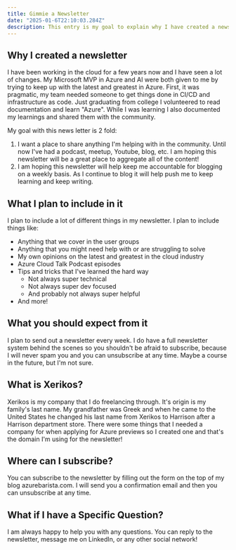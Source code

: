 ```yaml
---
title: Gimmie a Newsletter
date: "2025-01-6T22:10:03.284Z"
description: This entry is my goal to explain why I have created a newsletter, what I plan to include in it, and what you should expect from it!
---
```


## Why I created a newsletter

I have been working in the cloud for a few years now and I have seen a lot of changes. My Microsoft MVP in Azure and AI were both given to me by trying to keep up with the latest and greatest in Azure. First, it was pragmatic, my team needed someone to get things done in CI/CD and infrastructure as code. Just graduating from college I volunteered to read documentation and learn "Azure". While I was learning I also documented my learnings and shared them with the community. 

My goal with this news letter is 2 fold:
1. I want a place to share anything I'm helping with in the community. Until now I've had a podcast, meetup, Youtube, blog, etc. I am hoping this newsletter will be a great place to aggregate all of the content! 
2. I am hoping this newsletter will help keep me accountable for blogging on a weekly basis. As I continue to blog it will help push me to keep learning and keep writing. 

## What I plan to include in it

I plan to include a lot of different things in my newsletter. I plan to include things like:

- Anything that we cover in the user groups
- Anything that you might need help with or are struggling to solve
- My own opinions on the latest and greatest in the cloud industry
- Azure Cloud Talk Podcast episodes
- Tips and tricks that I've learned the hard way
  - Not always super technical
  - Not always super dev focused
  - And probably not always super helpful
- And more!

## What you should expect from it

I plan to send out a newsletter every week. I do have a full newsletter system behind the scenes so you shouldn't be afraid to subscribe, because I will never spam you and you can unsubscribe at any time. Maybe a course in the future, but I'm not sure.

## What is Xerikos? 
Xerikos is my company that I do freelancing through. It's origin is my family's last name. My grandfather was Greek and when he came to the United States he changed his last name from Xerikos to Harrison after a Harrison department store. There were some things that I needed a company for when applying for Azure previews so I created one and that's the domain I'm using for the newsletter! 

## Where can I subscribe? 
You can subscribe to the newsletter by filling out the form on the top of my blog azurebarista.com. I will send you a confirmation email and then you can unsubscribe at any time. 

## What if I have a Specific Question?
I am always happy to help you with any questions. You can reply to the newsletter, message me on LinkedIn, or any other social network! 